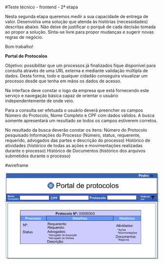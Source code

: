 #Teste técnico - frontend - 2ª etapa

Nesta segunda etapa queremos medir a sua capacidade de entrega de valor.
Desenvolva uma solução que atenda às histórias (necessidades) descritas abaixo.
Não deixe de justificar o porquê de cada decisão tomada ao propor a solução.
Sinta-se livre para propor mudanças e sugerir novas regras de negócio.

Bom trabalho!

**Portal de Protocolos**

Objetivo: possibilitar que  um processos já finalizados fique disponível para consulta através de uma URL externa e mediante validação múltipla de dados. Desta forma, todo e qualquer cidadão conseguira visualizar um processo desde que tenha em mãos os dados de acesso.

Na interface deve constar o logo da empresa que está fornecendo este serviço e navegação básica capaz de orientar o usuário independentemente de onde veio.

Para a consulta ser efetuada o usuário deverá preencher os campos Número do Protocolo, Nome Completo e CPF com dados válidos. A busca somente apresentará um resultado se todos os campos estiverem corretos.

No resultado da busca deverão constar os itens:
Número do Protocolo pesquisado
Informações do Processo (Número, status, requerente, requerido, advogados das partes e descrição do processo)
Histórico de atividades (histórico de todas as ações e movimentações realizadas durante o processo)
Histórico de Documentos (histórico dos arquivos submetidos durante o processo)

#wireframe

![alt text](assets/wireframe2.png)